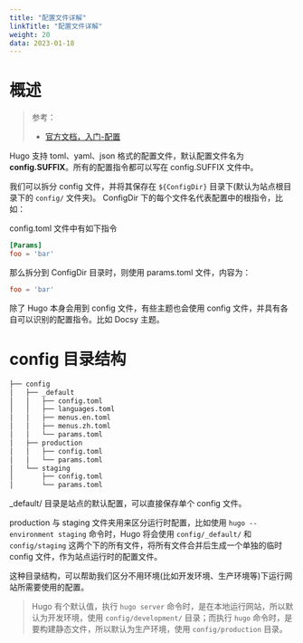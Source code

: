 ```yaml
---
title: "配置文件详解"
linkTitle: "配置文件详解"
weight: 20
data: 2023-01-18
---
```


# 概述
> 参考：
> - [官方文档，入门-配置](https://gohugo.io/getting-started/configuration/)

Hugo 支持 toml、yaml、json 格式的配置文件，默认配置文件名为 **config.SUFFIX**。所有的配置指令都可以写在 config.SUFFIX 文件中。

我们可以拆分 config 文件，并将其保存在 `${ConfigDir}` 目录下(默认为站点根目录下的 `config/` 文件夹)。 ConfigDir 下的每个文件名代表配置中的根指令，比如：

config.toml 文件中有如下指令

```toml
[Params]
foo = 'bar'
```

那么拆分到 ConfigDir 目录时，则使用 params.toml 文件，内容为：

```toml
foo = 'bar'
```

除了 Hugo 本身会用到 config 文件，有些主题也会使用 config 文件，并具有各自可以识别的配置指令。比如 Docsy 主题。

# config 目录结构
```bash
├── config
│   ├── _default
│   │   ├── config.toml
│   │   ├── languages.toml
│   │   ├── menus.en.toml
│   │   ├── menus.zh.toml
│   │   └── params.toml
│   ├── production
│   │   ├── config.toml
│   │   └── params.toml
│   └── staging
│       ├── config.toml
│       └── params.toml
```
\_default/ 目录是站点的默认配置，可以直接保存单个 config 文件。

production 与 staging 文件夹用来区分运行时配置，比如使用 `hugo --environment staging` 命令时，Hugo 将会使用 `config/_default/` 和 `config/staging` 这两个下的所有文件，将所有文件合并后生成一个单独的临时 config 文件，作为站点运行时的配置文件。

这种目录结构，可以帮助我们区分不用环境(比如开发环境、生产环境等)下运行网站所需要使用的配置。
> Hugo 有个默认值，执行 `hugo server` 命令时，是在本地运行网站，所以默认为开发环境，使用 `config/development/` 目录；而执行 `hugo` 命令时，是要构建静态文件，所以默认为生产环境，使用 `config/production` 目录。

